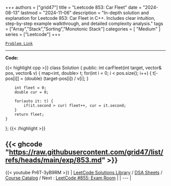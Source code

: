 
+++
authors = ["grid47"]
title = "Leetcode 853: Car Fleet"
date = "2024-08-13"
lastmod = "2024-11-06"
description = "In-depth solution and explanation for Leetcode 853: Car Fleet in C++. Includes clear intuition, step-by-step example walkthrough, and detailed complexity analysis."
tags = ["Array","Stack","Sorting","Monotonic Stack"]
categories = [
    "Medium"
]
series = ["Leetcode"]
+++



[`Problem Link`](https://leetcode.com/problems/car-fleet/description/)

---
**Code:**

{{< highlight cpp >}}
class Solution {
public:
    int carFleet(int target, vector<int>& pos, vector<int>& v) {
        map<int, double> t;
        for(int i = 0; i < pos.size(); i++) {
            t[-pos[i]] = (double) (target-pos[i]) / v[i];
        }
        
        int fleet = 0;
        double cur = 0;
        
        for(auto it: t) {
            if(it.second > cur) fleet++, cur = it.second;
        }
        return fleet;
    }
};
{{< /highlight >}}

{{< ghcode "https://raw.githubusercontent.com/grid47/list/refs/heads/main/exp/853.md" >}}
---
{{< youtube Pr6T-3yB9RM >}}
| [LeetCode Solutions Library](https://grid47.xyz/leetcode/) / [DSA Sheets](https://grid47.xyz/sheets/) / [Course Catalog](https://grid47.xyz/courses/) / Next : [LeetCode #855: Exam Room](https://grid47.xyz/posts/leetcode-855-exam-room-solution/) |
| --- |
